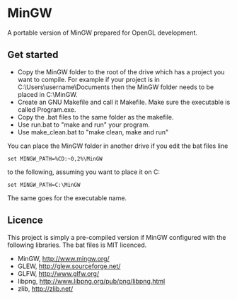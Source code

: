 # MinGW

A portable version of MinGW prepared for OpenGL development.

## Get started

- Copy the MinGW folder to the root of the drive which has a project you want to compile. For example if your project is in C:\Users\username\Documents then the MinGW folder needs to be placed in C:\MinGW.
- Create an GNU Makefile and call it Makefile. Make sure the executable is called Program.exe.
- Copy the .bat files to the same folder as the makefile.
- Use run.bat to "make and run" your program.
- Use make_clean.bat to "make clean, make and run"

You can place the MinGW folder in another drive if you edit the bat files line

	set MINGW_PATH=%CD:~0,2%\MinGW

to the following, assuming you want to place it on C:

	set MINGW_PATH=C:\MinGW

The same goes for the executable name.

## Licence

This project is simply a pre-compiled version if MinGW configured with the following libraries. The bat files is MIT licenced.

- MinGW, http://www.mingw.org/
- GLEW, http://glew.sourceforge.net/
- GLFW, http://www.glfw.org/
- libpng, http://www.libpng.org/pub/png/libpng.html
- zlib, http://zlib.net/
